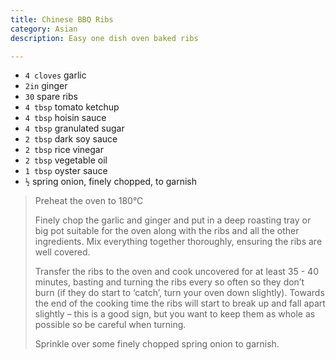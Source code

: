 ```yaml
---
title: Chinese BBQ Ribs 
category: Asian
description: Easy one dish oven baked ribs

--- 
```

* `4 cloves` garlic
* `2in` ginger
* `30` spare ribs
* `4 tbsp` tomato ketchup
* `4 tbsp` hoisin sauce
* `4 tbsp` granulated sugar
* `2 tbsp` dark soy sauce
* `2 tbsp` rice vinegar
* `2 tbsp` vegetable oil
* `1 tbsp` oyster sauce
* `½` spring onion, finely chopped, to garnish

> Preheat the oven to 180°C
>
> Finely chop the garlic and ginger and put in a deep roasting tray or big pot suitable for the oven along with the ribs and all the other ingredients. Mix everything together thoroughly, ensuring the ribs are well covered.
>
> Transfer the ribs to the oven and cook uncovered for at least 35 - 40 minutes, basting and turning the ribs every so often so they don’t burn (if they do start to ‘catch’, turn your oven down slightly). Towards the end of the cooking time the ribs will start to break up and fall apart slightly – this is a good sign, but you want to keep them as whole as possible so be careful when turning.
>
>  Sprinkle over some finely chopped spring onion to garnish.

